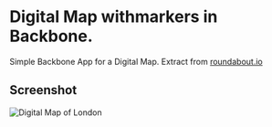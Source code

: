# Digital Map  withmarkers in Backbone.

Simple Backbone App for a Digital Map. Extract from [roundabout.io](http://roundabout.io "Roundabout.io")

## Screenshot

![Digital Map of London](http://rosario.github.com/images/roundaboutio.png "Digital Map of London")